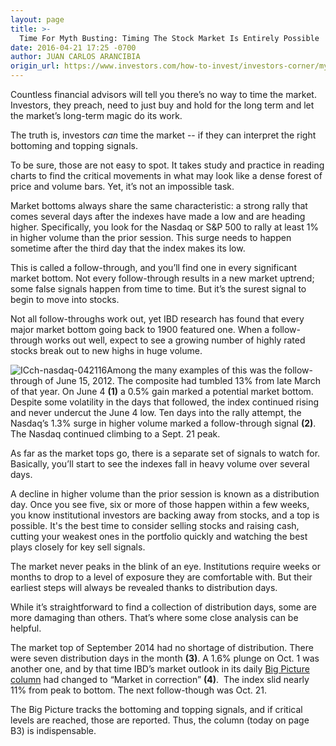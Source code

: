 ```yaml
---
layout: page
title: >-
  Time For Myth Busting: Timing The Stock Market Is Entirely Possible
date: 2016-04-21 17:25 -0700
author: JUAN CARLOS ARANCIBIA
origin_url: https://www.investors.com/how-to-invest/investors-corner/mythbusting-timing-the-market-is-entirely-possible
---
```





Countless financial advisors will tell you there’s no way to time the market. Investors, they preach, need to just buy and hold for the long term and let the market’s long-term magic do its work.


The truth is, investors *can* time the market -- if they can interpret the right bottoming and topping signals.


To be sure, those are not easy to spot. It takes study and practice in reading charts to find the critical movements in what may look like a dense forest of price and volume bars. Yet, it’s not an impossible task.


Market bottoms always share the same characteristic: a strong rally that comes several days after the indexes have made a low and are heading higher. Specifically, you look for the Nasdaq or S&P 500 to rally at least 1% in higher volume than the prior session. This surge needs to happen sometime after the third day that the index makes its low.


This is called a follow-through, and you’ll find one in every significant market bottom. Not every follow-through results in a new market uptrend; some false signals happen from time to time. But it’s the surest signal to begin to move into stocks.


Not all follow-throughs work out, yet IBD research has found that every major market bottom going back to 1900 featured one. When a follow-through works out well, expect to see a growing number of highly rated stocks break out to new highs in huge volume.


![ICch-nasdaq-042116](https://www.investors.com/wp-content/uploads/2016/04/ICch-nasdaq-042116-640x360.jpg)Among the many examples of this was the follow-through of June 15, 2012. The composite had tumbled 13% from late March of that year. On June 4 **(1)** a 0.5% gain marked a potential market bottom. Despite some volatility in the days that followed, the index continued rising and never undercut the June 4 low. Ten days into the rally attempt, the Nasdaq’s 1.3% surge in higher volume marked a follow-through signal **(2)**. The Nasdaq continued climbing to a Sept. 21 peak.


As far as the market tops go, there is a separate set of signals to watch for. Basically, you’ll start to see the indexes fall in heavy volume over several days.


A decline in higher volume than the prior session is known as a distribution day. Once you see five, six or more of those happen within a few weeks, you know institutional investors are backing away from stocks, and a top is possible. It's the best time to consider selling stocks and raising cash, cutting your weakest ones in the portfolio quickly and watching the best plays closely for key sell signals.


The market never peaks in the blink of an eye. Institutions require weeks or months to drop to a level of exposure they are comfortable with. But their earliest steps will always be revealed thanks to distribution days.


While it’s straightforward to find a collection of distribution days, some are more damaging than others. That’s where some close analysis can be helpful.


The market top of September 2014 had no shortage of distribution. There were seven distribution days in the month **(3)**. A 1.6% plunge on Oct. 1 was another one, and by that time IBD’s market outlook in its daily [Big Picture column](https://www.investors.com/category/market-trend/the-big-picture/) had changed to “Market in correction” **(4)**.  The index slid nearly 11% from peak to bottom. The next follow-though was Oct. 21.


The Big Picture tracks the bottoming and topping signals, and if critical levels are reached, those are reported. Thus, the column (today on page B3) is indispensable.




